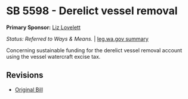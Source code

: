 # SB 5598 - Derelict vessel removal
**Primary Sponsor:** [Liz Lovelett](/person/leg/liz.lovelett.md)

*Status: Referred to Ways & Means.* | [leg.wa.gov summary](https://app.leg.wa.gov/billsummary?BillNumber=5598&Year=2021)

Concerning sustainable funding for the derelict vessel removal account using the vessel watercraft excise tax.

## Revisions
* [Original Bill](1/)